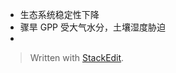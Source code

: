 - 生态系统稳定性下降
- 骤旱 GPP 受大气水分，土壤湿度胁迫
- 


> Written with [StackEdit](https://stackedit.io/).
<!--stackedit_data:
eyJoaXN0b3J5IjpbLTI0MzA5NDg1OV19
-->